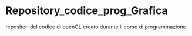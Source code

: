 # Repository_codice_prog_Grafica
repositori del codice di openGL creato durante il corso di programmazione

